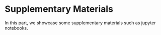 # Supplementary Materials

In this part, we showcase some supplementary materials such as jupyter notebooks.
